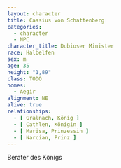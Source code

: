 ```yaml
---
layout: character
title: Cassius von Schattenberg
categories:
  - character
  - NPC
character_title: Dubioser Minister
race: Halbelfen
sex: m
age: 35
height: "1,89"
class: TODO
homes:
  - Aegir
alignment: NE
alive: true
relationships:
  - [ Gralnach, König ]
  - [ Cathlen, Königin ]
  - [ Marisa, Prinzessin ]
  - [ Narcian, Prinz ]
---
```


Berater des Königs 